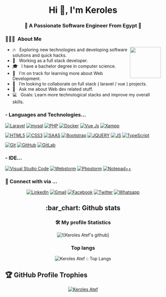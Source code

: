 <h1 align="center">Hi 👋, I'm Keroles</h1>
<h3 align="center">🚀 A Passionate Software Engineer From Egypt 🚀</h3>
<h3> 👨🏻‍💻 &nbsp;About Me </h3>
 <img align="right" src="https://user-images.githubusercontent.com/63050133/156676671-d5b2e362-97d4-4404-9447-dd71ddfea82f.gif" width = 100px/>

- 🔥 &nbsp; Exploring new technologies and developing software solutions and quick hacks.
- 💼 &nbsp; Working as a full stack developer.
- 🎓 &nbsp; I have a bachelor degree in computer science.
- 🌱 &nbsp; I'm on track for learning more about Web Development.
- 👯 &nbsp; I’m looking to collaborate on full stack ( laravel / vue ) projects.
- 💬 &nbsp; Ask me about Web dev related stuff.
- 💻 &nbsp; Goals: Learn more technological stacks and improve my overall skills.

### - Languages and Technologies...
[![Laravel](https://img.shields.io/badge/-Laravel-white?style=flat-square&logo=laravel)](https://github.com/keroles19/)
[![mysql](https://img.shields.io/badge/-mysql-005C84?style=flat-square&logo=mysql&logoColor=white)](https://github.com/keroles19/)
[![PHP](https://img.shields.io/badge/PHP-777BB4?style=flat-square&logo=php&logoColor=white)](https://github.com/keroles19/)
[![Docker](https://img.shields.io/badge/Docker-2CA5E0?style=flat-square&logo=docker&logoColor=white)](https://github.com/keroles19/)
[![Vue Js](https://img.shields.io/badge/Vue.js-35495E?style=flat-square&logo=vuedotjs&logoColor=4FC08D)](https://github.com/keroles19/)
[![Xampp](https://img.shields.io/badge/xampp-F37623?style=flat-square&logo=xampp&logoColor=white)](https://github.com/keroles19/)


[![HTML5](https://img.shields.io/badge/-HTML5-E34F26?style=flat-square&logo=html5&logoColor=white&link=https://github.com/keroles19/)](https://github.com/keroles19/)
[![CSS3](https://img.shields.io/badge/-CSS3-1572B6?style=flat-square&logo=css3&link=https://github.com/keroles19/)](https://github.com/keroles19/)
[![SAAS](https://img.shields.io/badge/Sass-CC6699?style=flat-square&logo=sass&logoColor=white&link=https://github.com/keroles19/)](https://github.com/keroles19/)
[![Bootstrap](https://img.shields.io/badge/-Bootstrap-563D7C?style=flat-square&logo=bootstrap&link=https://github.com/keroles19/)](https://github.com/keroles19/)
[![JQUERY](https://img.shields.io/badge/jQuery-0769AD?style=flat-square&logo=jquery&logoColor=white&link=https://github.com/keroles19/)](https://github.com/keroles19/)
[![JS](https://img.shields.io/badge/-JavaScript-black?style=flat-square&logo=javascript&link=https://github.com/keroles19/)](https://github.com/keroles19/)
[![TypeScript](https://img.shields.io/badge/TypeScript-007ACC?style=flat-square&logo=typescript&logoColor=white&link=https://github.com/keroles19/)](https://github.com/LuizCarlosAbbott/)

[![Git](https://img.shields.io/badge/-Git-black?style=flat-square&logo=git&link=https://github.com/keroles19/)](https://github.com/keroles19/)
[![GitHub](https://img.shields.io/badge/-GitHub-181717?style=flat-square&logo=github&link=https://github.com/keroles19/)](https://github.com/keroles19/)
[![GitLab](https://img.shields.io/badge/-GitLab-FCA121?style=flat-square&logo=gitlab&link=https://github.com/keroles19/)](https://github.com/keroles19/)

### - IDE... 
[![Visual Studio Code](https://img.shields.io/badge/Visual_Studio_Code-0078D4?style=flat-square&logo=visual%20studio%20code&logoColor=white&link=https://github.com/ahmedmohamed24/)](https://github.com/keroles19/)
[![Webstorm](https://img.shields.io/badge/webstorm-143?style=flatsquare&logo=webstorm&logoColor=black&color=black&labelColor=darkorchid&link=https://github.com/keroles19/)](https://github.com/keroles19/)
[![Phpstorm](https://img.shields.io/badge/phpstorm-143?style=flat-square&logo=phpstorm&logoColor=black&color=black&labelColor=darkorchid&link=https://github.com/keroles19/)](https://github.com/keroles19/)
[![Notepad++](https://img.shields.io/badge/Notepad++-90E59A.svg?style=flat-square&logo=notepad%2B%2B&logoColor=black&link=https://github.com/keroles19/)](https://github.com/keroles19/)


<h3> 💬 Connect with via ... </h3>
<p align="center">
<a href="https://www.linkedin.com/in/keroles-atef" target="_blank"><img src="https://img.shields.io/badge/LinkedIn-%230077B5.svg?&style=flat-square&logo=linkedin&logoColor=white" alt="LinkedIn"></a>
<a href="mailto:kerolesatef200@gmail.com" target="_blank"><img src="https://img.shields.io/badge/gmail-%23E4405F.svg?&style=flat-square&logo=gmail&logoColor=white" alt="Gmail"></a>  
<a href="https://www.facebook.com/kerolesatef200" target="_blank"><img src="https://img.shields.io/badge/Facebook-%231877F2.svg?&style=flat-square&logo=facebook&logoColor=white" alt="Facebook"></a>
<a href="https://wuzzuf.net/me/keroles-Atef-d813994bd9" target="_blank"><img src="https://img.shields.io/badge/-Wuzzuf-1da1f2?style=flat-square&labelColor=1da1f2&logo=wuzzuf&logoColor=white&link=https://wuzzuf.net/me/keroles-Atef-d813994bd9" alt="Twitter"></a>  
<a href="https://api.whatsapp.com/send?phone=+201060402713&text=Hi!" target="_blank"><img src="https://img.shields.io/badge/-Whatsapp-4CA143?style=flat-square&labelColor=4CA143&logo=whatsapp&logoColor=white&link=https://api.whatsapp.com/send?phone=+201060402713&text=Hi!)](" alt="Whatsapp"></a>  
<!-- [![DEV Badge](https://img.shields.io/badge/-DEV.to-000?style=flat-square&logo=dev.to&logoColor=white&link=https://dev.to/weltonfelix)](https://dev.to/weltonfelix)
[![Medium Badge](https://img.shields.io/badge/-Medium-000?style=flat-square&logo=Medium&logoColor=white&&link=https://medium.com/@weltonfelix)](https://medium.com/@weltonfelix)
 -->
 </p>

<h2 align="center">:bar_chart: Github stats </h2>

<h3 align="center">🛠 My profile Statistics </h3>

<p align="center"><img src="https://github-readme-stats.vercel.app/api?username=keroles19&show_icons=true&theme=tokyonight" alt="![Keroles Atef's github]"></p>

<h3 align="center">Top langs</h3>

<p align="center"><img src="https://github-readme-stats.vercel.app/api/top-langs/?username=keroles19&langs_count=10&theme=tokyonight&layout=compact" alt="Keroles Atef :: Top Langs" /></p>

## 🏆 GitHub Profile Trophies
<p align="center">
 <a href="https://github.com/ryo-ma/github-profile-trophy">
<img src="https://github-profile-trophy.vercel.app/?username=keroles19&theme=algolia" alt="Keroles Atef" />
</a> 
</p>

[//]: # (<a href="https://app.daily.dev/keroles19"><img src="https://api.daily.dev/devcards/6916103a3fec42ac884c3d21280ac528.png?r=n61" width="400" alt="KerolesAtef's Dev Card"/></a>)

